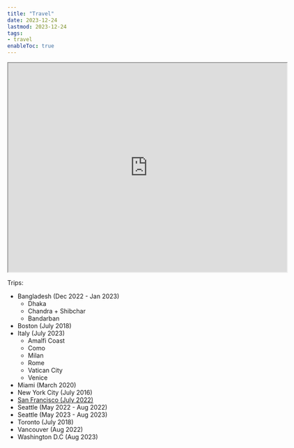 ```yaml
---
title: "Travel"
date: 2023-12-24
lastmod: 2023-12-24
tags:
- travel
enableToc: true
---
```

<iframe src="https://www.google.com/maps/d/u/0/embed?mid=1opCDJwZBG--htW9MkkH9rEnXHAxN44Q&ehbc=2E312F" width="640" height="480"></iframe>

Trips:
- Bangladesh (Dec 2022 - Jan 2023)
    - Dhaka
    - Chandra + Shibchar
    - Bandarban
- Boston (July 2018)
- Italy (July 2023)
    - Amalfi Coast
    - Como
    - Milan
    - Rome
    - Vatican City
    - Venice
- Miami (March 2020)
- New York City (July 2016)
- [San Francisco (July 2022)](travel/SanFrancisco.md)
- Seattle (May 2022 - Aug 2022)
- Seattle (May 2023 - Aug 2023)
- Toronto (July 2018)
- Vancouver (Aug 2022)
- Washington D.C (Aug 2023)

